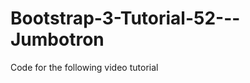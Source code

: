 Bootstrap-3-Tutorial-52---Jumbotron
===================================

Code for the following video tutorial 
